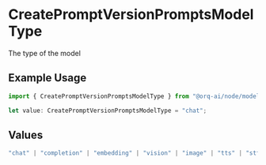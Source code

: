 # CreatePromptVersionPromptsModelType

The type of the model

## Example Usage

```typescript
import { CreatePromptVersionPromptsModelType } from "@orq-ai/node/models/operations";

let value: CreatePromptVersionPromptsModelType = "chat";
```

## Values

```typescript
"chat" | "completion" | "embedding" | "vision" | "image" | "tts" | "stt" | "rerank" | "moderations"
```
